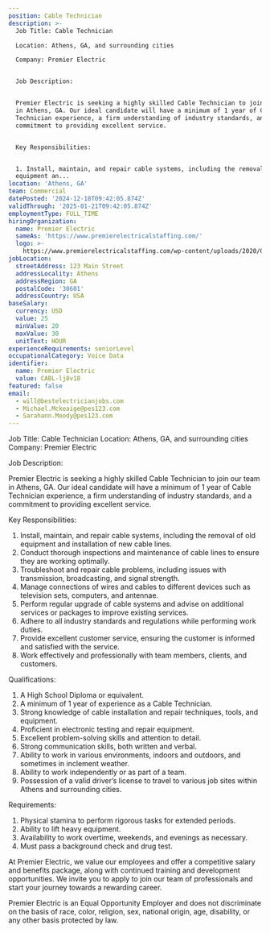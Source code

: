 ```yaml
---
position: Cable Technician
description: >-
  Job Title: Cable Technician

  Location: Athens, GA, and surrounding cities

  Company: Premier Electric


  Job Description:


  Premier Electric is seeking a highly skilled Cable Technician to join our team
  in Athens, GA. Our ideal candidate will have a minimum of 1 year of Cable
  Technician experience, a firm understanding of industry standards, and a
  commitment to providing excellent service.


  Key Responsibilities:


  1. Install, maintain, and repair cable systems, including the removal of old
  equipment an...
location: 'Athens, GA'
team: Commercial
datePosted: '2024-12-18T09:42:05.874Z'
validThrough: '2025-01-21T09:42:05.874Z'
employmentType: FULL_TIME
hiringOrganization:
  name: Premier Electric
  sameAs: 'https://www.premierelectricalstaffing.com/'
  logo: >-
    https://www.premierelectricalstaffing.com/wp-content/uploads/2020/05/Premier-Electrical-Staffing-logo.png
jobLocation:
  streetAddress: 123 Main Street
  addressLocality: Athens
  addressRegion: GA
  postalCode: '30601'
  addressCountry: USA
baseSalary:
  currency: USD
  value: 25
  minValue: 20
  maxValue: 30
  unitText: HOUR
experienceRequirements: seniorLevel
occupationalCategory: Voice Data
identifier:
  name: Premier Electric
  value: CABL-lj8v18
featured: false
email:
  - will@bestelectricianjobs.com
  - Michael.Mckeaige@pes123.com
  - Sarahann.Moody@pes123.com
---
```




Job Title: Cable Technician
Location: Athens, GA, and surrounding cities
Company: Premier Electric

Job Description:

Premier Electric is seeking a highly skilled Cable Technician to join our team in Athens, GA. Our ideal candidate will have a minimum of 1 year of Cable Technician experience, a firm understanding of industry standards, and a commitment to providing excellent service.

Key Responsibilities:

1. Install, maintain, and repair cable systems, including the removal of old equipment and installation of new cable lines.
2. Conduct thorough inspections and maintenance of cable lines to ensure they are working optimally.
3. Troubleshoot and repair cable problems, including issues with transmission, broadcasting, and signal strength.
4. Manage connections of wires and cables to different devices such as television sets, computers, and antennae.
5. Perform regular upgrade of cable systems and advise on additional services or packages to improve existing services.
6. Adhere to all industry standards and regulations while performing work duties.
7. Provide excellent customer service, ensuring the customer is informed and satisfied with the service.
8. Work effectively and professionally with team members, clients, and customers.

Qualifications:

1. A High School Diploma or equivalent.
2. A minimum of 1 year of experience as a Cable Technician.
3. Strong knowledge of cable installation and repair techniques, tools, and equipment.
4. Proficient in electronic testing and repair equipment.
5. Excellent problem-solving skills and attention to detail.
6. Strong communication skills, both written and verbal.
7. Ability to work in various environments, indoors and outdoors, and sometimes in inclement weather.
8. Ability to work independently or as part of a team.
9. Possession of a valid driver’s license to travel to various job sites within Athens and surrounding cities.

Requirements:

1. Physical stamina to perform rigorous tasks for extended periods.
2. Ability to lift heavy equipment.
3. Availability to work overtime, weekends, and evenings as necessary.
4. Must pass a background check and drug test.

At Premier Electric, we value our employees and offer a competitive salary and benefits package, along with continued training and development opportunities. We invite you to apply to join our team of professionals and start your journey towards a rewarding career. 

Premier Electric is an Equal Opportunity Employer and does not discriminate on the basis of race, color, religion, sex, national origin, age, disability, or any other basis protected by law.
